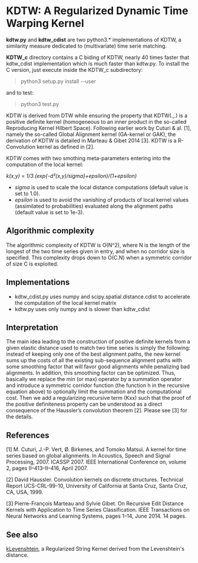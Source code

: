 
# KDTW: A Regularized Dynamic Time Warping Kernel

**kdtw.py** and **kdtw_cdist** are two python3.* implementations of KDTW, a similarity measure dedicated to (multivariate) time serie matching. 

**KDTW_c** directory contains a C biding of KDTW, nearly 40 times faster that kdtw_cdist implementation which is much faster than kdtw.py.
To install the C version, just execute inside the KDTW_c subdirectory:
> python3 setup.py install --user

and to test:
> python3 test.py

KDTW is derived from DTW while ensuring the property that KDTW(.,.) is a positive definite kernel (homogeneous to an inner product in the so-called Reproducing Kernel Hilbert Space). Following earlier work by Cuturi & al.  [1], namely the so-called Global Alignment kernel (GA-kernel or GAK), the derivation of KDTW is detailed in Marteau & Gibet 2014 [3]. KDTW is a R-Convolution kernel as defined in [2]. 

KDTW comes with two smothing meta-parameters entering into the computation of the local kernel: 

*k(x,y) = 1/3.(exp{-d²(x,y)/sigma}+epsilon)/(1+epsilon)*
* *sigma* is used to scale the local distance computations (default value is set to 1.0).
* *epsilon* is used to avoid the vanishing of products of local kernel values (assimilated to probabilities) evaluated along the alignment paths (default value is set to 1e-3).

## Algorithmic complexity
The algorithmic complexity of KDTW is O(N^2), where N is the length of the longest of the two time series given in entry, and when no corridor size is specified. This complexity drops down to O(C.N) when a symmetric corridor of size C is exploited. 

## Implementations
* kdtw_cdist.py uses numpy and scipy.spatial.distance.cdist to accelerate the computation of the local kernel matrix
* kdtw.py uses only numpy and is slower than kdtw_cdist

## Interpretation
The main idea leading to the construction of positive definite kernels from a given elastic distance used to match two time series is simply the following: instead of keeping only one of the best alignment paths, the new kernel sums up the costs of all the existing sub-sequence alignment paths with some smoothing factor that will favor good alignments while penalizing bad alignments. In addition, this smoothing factor can be optimized. Thus, basically we replace the min (or max) operator by a summation operator and introduce a symmetric corridor function (the function h in the recursive equation above) to optionally limit the summation and the computational cost. Then we add a regularizing recursive term (Kxx) such that the proof of the positive definiteness property can be understood as a direct consequence of the Haussler’s convolution theorem  [2]. Please see  [3] for the details.


## References

[1]   M. Cuturi, J.-P. Vert, Ø. Birkenes, and Tomoko Matsui. A kernel for time series based on global alignments. In Acoustics, Speech and Signal Processing, 2007. ICASSP 2007. IEEE International Conference on, volume 2, pages II–413–II–416, April 2007.

[2]   David Haussler. Convolution kernels on discrete structures. Technical Report UCS-CRL-99-10, University of California at Santa Cruz, Santa Cruz, CA, USA, 1999.

[3]   Pierre-François Marteau and Sylvie Gibet. On Recursive Edit Distance Kernels with Application to Time Series Classification. IEEE Transactions on Neural Networks and Learning Systems, pages 1–14, June 2014. 14 pages.

## See also
[kLevenshtein](https://github.com/pfmarteau/KLevenshtein), a Regularized String Kernel derived from the Levenshtein's distance.
